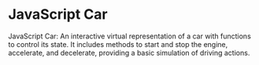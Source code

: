 <h1>JavaScript Car</h1>
JavaScript Car: An interactive virtual representation of a car with functions to control its state. It includes methods to start and stop the engine, accelerate, and decelerate, providing a basic simulation of driving actions.

